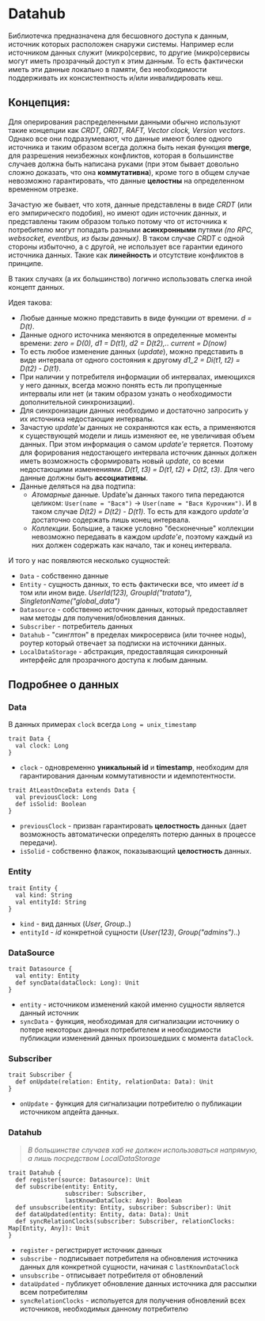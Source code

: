 # Datahub

Библиотечка предназначена для бесшовного доступа к данным, источник которых расположен снаружи системы. 
Например если источником данных служит (микро)сервис, то другие (микро)сервисы могут иметь прозрачный доступ к этим данным.
То есть фактически иметь эти данные локально в памяти, без необходимости поддерживать их консистентность и/или инвалидировать кеш.

## Концепция:
Для оперирования распределенными данными обычно используют такие концепции как *CRDT, ORDT, RAFT, Vector clock, Version vectors*.
Однако все они подразумевают, что данные имеют более одного источника и таким образом всегда должна быть некая функция **merge**, для разрешения неизбежных конфликтов, 
которая в большинстве случаев должна быть написана руками (при этом бывает довольно сложно доказать, что она **коммутативна**), кроме того в общем случае невозможно гарантировать, 
что данные **целостны** на определенном временном отрезке. 

Зачастую же бывает, что хотя, данные представлены в виде *CRDT* (или его эмпирическго подобия), но имеют один источник данных,
и представлены таким образом только потому что от источника к потребителю могут попадать разными **асинхронными** путями *(по RPC, websocket, eventbus, из бызы данных)*.
В таком случае *CRDT* с одной стороны избыточно, а с другой, не использует все гарантии единого источника данных. Такие как **линейность** и отсутствие конфликтов в принципе.

В таких случаях (а их большинство) логично использовать слегка иной концепт данных.

Идея такова:
- Любые данные можно представить в виде функции от времени. *d = D(t)*. 
- Данные одного источника меняются в определенные моменты времени: *zero = D(0), d1 = D(t1), d2 = D(t2),.. current = D(now)*
- То есть любое изменение данных (*update*), можно представить в виде интервала от одного состояния к другому *d1_2 = Di(t1, t2) = D(t2) - D(t1)*.
- При наличии у потребителя информации об интервалах, имеющихся у него данных, всегда можно понять есть ли пропущенные интервалы или нет (и таким образом узнать о необходимости дополнительной синхронизации).
- Для синхронизации данных необходимо и достаточно запросить у их источника недостающие интервалы.
- Зачастую *update'ы* данных не сохраняются как есть, а применяются к существующей модели и лишь изменяют ее, не увеличивая объем данных. При этом информация о самом *update'е* теряется. Поэтому для форирования недостающего интервала источник данных должен иметь возможность сформировать новый *update*, со всеми недостающими изменениями. *D(t1, t3) = D(t1, t2) + D(t2, t3)*. Для чего данные должны быть **ассоциативны**.
- Данные деляться на два подтипа:
  - *Атомарные* данные. Update'ы данных такого типа передаются целиком: `User(name = "Вася")` -> `User(name = "Вася Курочкин")`. И в таком случае *D(t2) = D(t2) - D(t1)*. То есть для каждого *update'а* достаточно содержать лишь конец интервала. 
  - *Коллекции*. Большие, а также условно "бесконечные" коллекции невозможно передавать в каждом *update'е*, поэтому каждый из них должен содержать как начало, так и конец интервала.

И того у нас появляются несколько сущностей:
- `Data` - собственно данные
- `Entity` - сущность данных, то есть фактически все, что имеет *id* в том или ином виде. *UserId(123), GroupId("tratata"), SingletonName("global_data")*
- `Datasource` - собственно источник данных, который предоставляет нам методы для получения/обновления данных.
- `Subscriber` - потребитель данных
- `Datahub` - "синглтон" в пределах микросервиса (или точнее ноды), роутер который отвечает за подписки на источники данных.
- `LocalDataStorage` - абстракция, предоставлящая синхронный интерфейс для прозрачного доступа к любым данным.

## Подробнее о данных 

### Data

В данных примерах `clock` всегда `Long = unix_timestamp`

```
trait Data {
  val clock: Long
}
```

* `clock` - одновременно **уникальный id** и **timestamp**, необходим для гарантирования данным коммутативности и идемпотентности.

```
trait AtLeastOnceData extends Data {
  val previousClock: Long
  def isSolid: Boolean
}
```

* `previousClock` - призван гарантировать **целостность** данных (дает возможность автоматически определять потерю данных в процессе передачи).
* `isSolid` - собственно флажок, показывающий **целостность** данных.

### Entity

```
trait Entity {
  val kind: String
  val entityId: String
}
```

* `kind` - вид данных (*User*, *Group*..)
* `entityId` - *id* конкретной сущности (*User(123)*, *Group("admins")*..)

### DataSource

```
trait Datasource {
  val entity: Entity
  def syncData(dataClock: Long): Unit
}
```

* `entity` - источником изменений какой именно сущности является данный источник
* `syncData` - функция, необходимая для сигнализации источнику о потере некоторых данных потребителем и необходимости публикации изменений данных произошедших с момента `dataСlock`.

### Subscriber

```
trait Subscriber {
  def onUpdate(relation: Entity, relationData: Data): Unit
}
```

* `onUpdate` - функция для сигнализации потребителю о публикации источником апдейта данных.

### Datahub

 > *В большинстве случаев хаб не должен использоваться напрямую, а лишь посредством LocalDataStorage*

```
trait Datahub {
  def register(source: Datasource): Unit
  def subscribe(entity: Entity,
                subscriber: Subscriber,
                lastKnownDataClock: Any): Boolean
  def unsubscribe(entity: Entity, subscriber: Subscriber): Unit
  def dataUpdated(entity: Entity, data: Data): Unit
  def syncRelationClocks(subscriber: Subscriber, relationClocks: Map[Entity, Any]): Unit
}
```

* `register` - регистрирует источник данных
* `subscribe` - подписывает потребителя на обновления источника данных для конкретной сущности, начиная с `lastKnownDataClock`
* `unsubscribe` - отписывает потребителя от обновлений
* `dataUpdated` - публикует обновление данных источника для рассылки всем потребителям
* `syncRelationClocks` - испольуется для получения обновлений всех источников, необходимых данному потребителю
